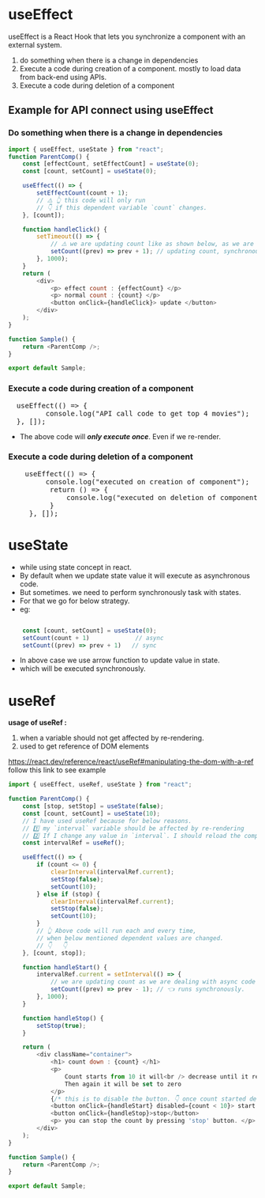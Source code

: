 
# useEffect

useEffect is a React Hook that lets you synchronize a component with an external system.

1. do something when there is a change in dependencies
2. Execute a code during creation of a component. mostly to load data from back-end using APIs.
3. Execute a code during deletion of a component

## Example for API connect using useEffect

### Do something when there is a change in dependencies

```javascript
import { useEffect, useState } from "react";
function ParentComp() {
    const [effectCount, setEffectCount] = useState(0);
    const [count, setCount] = useState(0);

    useEffect(() => {
        setEffectCount(count + 1);
        // ⚠️ 👆 this code will only run
        // 👇 if this dependent variable `count` changes. 
    }, [count]);

    function handleClick() {
        setTimeout(() => {
            // ⚠️ we are updating count like as shown below, as we are dealing with async code like setTimeout.
            setCount((prev) => prev + 1); // updating count, synchronously 
        }, 1000);
    }
    return (
        <div>
            <p> effect count : {effectCount} </p>
            <p> normal count : {count} </p>
            <button onClick={handleClick}> update </button>
        </div>
    );
}

function Sample() {
    return <ParentComp />;
}

export default Sample;
```

### Execute a code during creation of a component

<pre>
  useEffect(() => {
         console.log("API call code to get top 4 movies");
  }, []);
</pre>

- The above code will ***only execute once***. Even if we re-render.

### Execute a code during deletion of a component

<pre>
    useEffect(() => {
         console.log("executed on creation of component");
          return () => {
              console.log("executed on deletion of component");
          }
     }, []);
</pre>

# useState

- while using state concept in react.
- By default when we update state value it will execute as asynchronous code.
- But sometimes. we need to perform synchronously task with states.
- For that we go for below strategy.
- eg:

```javascript

    const [count, setCount] = useState(0);
    setCount(count + 1)             // async
    setCount((prev) => prev + 1)   // sync

```

- In above case we use arrow function to update value in state.
- which will be executed synchronously.

# useRef

**usage of useRef :**

1. when a variable should not get affected by re-rendering.
2. used to get reference of DOM elements

<https://react.dev/reference/react/useRef#manipulating-the-dom-with-a-ref> follow this link to see example

```javascript
import { useEffect, useRef, useState } from "react";

function ParentComp() {
    const [stop, setStop] = useState(false);
    const [count, setCount] = useState(10);
    // I have used useRef because for below reasons.
    // 1️⃣ my `interval` variable should be affected by re-rendering
    // 2️⃣ If I change any value in `interval`. I should reload the component. 
    const intervalRef = useRef();

    useEffect(() => {
        if (count <= 0) {
            clearInterval(intervalRef.current);
            setStop(false);
            setCount(10);
        } else if (stop) {
            clearInterval(intervalRef.current);
            setStop(false);
            setCount(10);
        }
        // 👆 Above code will run each and every time,
        // when below mentioned dependent values are changed.
        // 👇   👇  
    }, [count, stop]);

    function handleStart() {
        intervalRef.current = setInterval(() => {
            // we are updating count as we are dealing with async code like setInterval.
            setCount((prev) => prev - 1); // 👈 runs synchronously.
        }, 1000);
    }

    function handleStop() {
        setStop(true);
    }

    return (
        <div className="container">
            <h1> count down : {count} </h1>
            <p>
                Count starts from 10 it will<br /> decrease until it reaches 0.<br />
                Then again it will be set to zero
            </p>
            {/* this is to disable the button. 👇 once count started decreasing. */}
            <button onClick={handleStart} disabled={count < 10}> start </button>
            <button onClick={handleStop}>stop</button>
            <p> you can stop the count by pressing 'stop' button. </p>
        </div>
    );
}

function Sample() {
    return <ParentComp />;
}

export default Sample;
```
